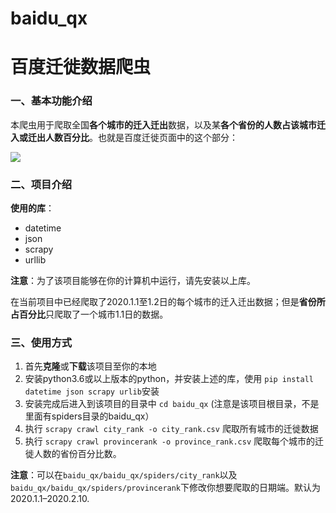 # baidu_qx
 # 百度迁徙数据爬虫

### 一、基本功能介绍

本爬虫用于爬取全国**各个城市的迁入迁出**数据，以及某**各个省份的人数占该城市迁入或迁出人数百分比**。也就是百度迁徙页面中的这个部分：

![](/Volumes/05/python/baidu_qx/img/baidu_qianxi.png)

### 二、项目介绍

**使用的库**：

* datetime
* json
* scrapy
* urllib

__注意__：为了该项目能够在你的计算机中运行，请先安装以上库。

在当前项目中已经爬取了2020.1.1至1.2日的每个城市的迁入迁出数据；但是**省份所占百分比**只爬取了一个城市1.1日的数据。

### 三、使用方式

1. 首先**克隆**或**下载**该项目至你的本地
2. 安装python3.6或以上版本的python，并安装上述的库，使用 `pip install datetime json scrapy urlib`安装
3. 安装完成后进入到该项目的目录中 `cd baidu_qx` (注意是该项目根目录，不是里面有spiders目录的baidu_qx）
4. 执行 `scrapy crawl city_rank -o city_rank.csv` 爬取所有城市的迁徙数据
5. 执行 `scrapy crawl provincerank -o province_rank.csv` 爬取每个城市的迁徙人数的省份百分比数。

**注意**：可以在`baidu_qx/baidu_qx/spiders/city_rank`以及`baidu_qx/baidu_qx/spiders/provincerank`下修改你想要爬取的日期端。默认为 2020.1.1–2020.2.10.